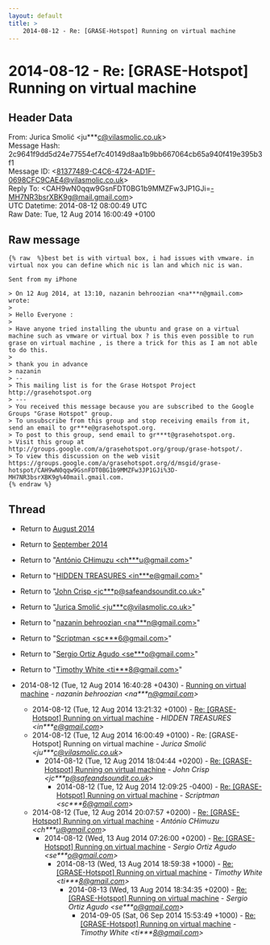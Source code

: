```yaml
---
layout: default
title: >
    2014-08-12 - Re: [GRASE-Hotspot] Running on virtual machine
---
```


# 2014-08-12 - Re: [GRASE-Hotspot] Running on virtual machine

## Header Data

From: Jurica Smolić \<ju***c@vilasmolic.co.uk\><br>
Message Hash: 2c9641f9dd5d24e77554ef7c40149d8aa1b9bb667064cb65a940f419e395b3f1<br>
Message ID: \<81377489-C4C6-4724-AD1F-0698CFC9CAE4@vilasmolic.co.uk\><br>
Reply To: \<CAH9wN0qqw9GsnFDT0BG1b9MMZFw3JP1GJi=-MH7NR3bsrXBK9g@mail.gmail.com\><br>
UTC Datetime: 2014-08-12 08:00:49 UTC<br>
Raw Date: Tue, 12 Aug 2014 16:00:49 +0100<br>

## Raw message

```
{% raw  %}best bet is with virtual box, i had issues with vmware. in virtual nox you can define which nic is lan and which nic is wan.

Sent from my iPhone

> On 12 Aug 2014, at 13:10, nazanin behroozian <na***n@gmail.com> wrote:
> 
> Hello Everyone :
> 
> Have anyone tried installing the ubuntu and grase on a virtual machine such as vmware or virtual box ? is this even possible to run grase on virtual machine , is there a trick for this as I am not able to do this.
> 
> thank you in advance
> nazanin
> -- 
> This mailing list is for the Grase Hotspot Project http://grasehotspot.org
> --- 
> You received this message because you are subscribed to the Google Groups "Grase Hotspot" group.
> To unsubscribe from this group and stop receiving emails from it, send an email to gr***e@grasehotspot.org.
> To post to this group, send email to gr***t@grasehotspot.org.
> Visit this group at http://groups.google.com/a/grasehotspot.org/group/grase-hotspot/.
> To view this discussion on the web visit https://groups.google.com/a/grasehotspot.org/d/msgid/grase-hotspot/CAH9wN0qqw9GsnFDT0BG1b9MMZFw3JP1GJi%3D-MH7NR3bsrXBK9g%40mail.gmail.com.
{% endraw %}
```

## Thread

+ Return to [August 2014](/archive/2014/08)
+ Return to [September 2014](/archive/2014/09)

+ Return to "[António CHimuzu <ch***u<span>@</span>gmail.com>](/authors/ch___u_at_gmail_com)"
+ Return to "[HIDDEN TREASURES <in***e<span>@</span>gmail.com>](/authors/in___e_at_gmail_com)"
+ Return to "[John Crisp <jc***p<span>@</span>safeandsoundit.co.uk>](/authors/jc___p_at_safeandsoundit_co_uk)"
+ Return to "[Jurica Smolić <ju***c<span>@</span>vilasmolic.co.uk>](/authors/ju___c_at_vilasmolic_co_uk)"
+ Return to "[nazanin behroozian <na***n<span>@</span>gmail.com>](/authors/na___n_at_gmail_com)"
+ Return to "[Scriptman <sc***6<span>@</span>gmail.com>](/authors/sc___6_at_gmail_com)"
+ Return to "[Sergio Ortiz Agudo <se***o<span>@</span>gmail.com>](/authors/se___o_at_gmail_com)"
+ Return to "[Timothy White <ti***8<span>@</span>gmail.com>](/authors/ti___8_at_gmail_com)"

+ 2014-08-12 (Tue, 12 Aug 2014 16:40:28 +0430) - [Running on virtual machine](/archive/2014/08/1d8a5d458fcea38c0093b8f45235b66eb836383f44958fdd9cf1cfa5eb7d4f16) - _nazanin behroozian \<na***n@gmail.com\>_
  + 2014-08-12 (Tue, 12 Aug 2014 13:21:32 +0100) - [Re: [GRASE-Hotspot] Running on virtual machine](/archive/2014/08/29a7ec06f13b8db7365415587de3d69d9954b0d3f0e3ac7fc28a1ab5ce8163a3) - _HIDDEN TREASURES \<in***e@gmail.com\>_
  + 2014-08-12 (Tue, 12 Aug 2014 16:00:49 +0100) - Re: [GRASE-Hotspot] Running on virtual machine - _Jurica Smolić \<ju***c@vilasmolic.co.uk\>_
    + 2014-08-12 (Tue, 12 Aug 2014 18:04:44 +0200) - [Re: [GRASE-Hotspot] Running on virtual machine](/archive/2014/08/b57a03c0c4e67d2b64a43f2de3c025f4fcc4151ed3c0ba1d8c1673b1eb9cf4b7) - _John Crisp \<jc***p@safeandsoundit.co.uk\>_
      + 2014-08-12 (Tue, 12 Aug 2014 12:09:25 -0400) - [Re: [GRASE-Hotspot] Running on virtual machine](/archive/2014/08/01929c0af2ed272b052aefa2acb9861f2208a15dcc36b229f9d68e77a3787d28) - _Scriptman \<sc***6@gmail.com\>_
  + 2014-08-12 (Tue, 12 Aug 2014 20:07:57 +0200) - [Re: [GRASE-Hotspot] Running on virtual machine](/archive/2014/08/a4da9deb7affbbddceb2971db71c160217808cc5d58d30d742fa565bb5638d1d) - _António CHimuzu \<ch***u@gmail.com\>_
    + 2014-08-12 (Wed, 13 Aug 2014 07:26:00 +0200) - [Re: [GRASE-Hotspot] Running on virtual machine](/archive/2014/08/3c2b8023b22c8b42c968eb963ec0807d80a765b8ed7a9589909d0063c9a85a2d) - _Sergio Ortiz Agudo \<se***o@gmail.com\>_
      + 2014-08-13 (Wed, 13 Aug 2014 18:59:38 +1000) - [Re: [GRASE-Hotspot] Running on virtual machine](/archive/2014/08/03bbb1a8f7a3238e91d5cac551d580a747b939cb4a444a559ae6ade5468a51e0) - _Timothy White \<ti***8@gmail.com\>_
        + 2014-08-13 (Wed, 13 Aug 2014 18:34:35 +0200) - [Re: [GRASE-Hotspot] Running on virtual machine](/archive/2014/08/5d897c8c7dbd1e6c8e667bfedc261424111d8dae54a5754ce868d749073895bd) - _Sergio Ortiz Agudo \<se***o@gmail.com\>_
          + 2014-09-05 (Sat, 06 Sep 2014 15:53:49 +1000) - [Re: [GRASE-Hotspot] Running on virtual machine](/archive/2014/09/860b5cb2820fd3ec347b4ab45e44e82cfdc8c96a90ddc18da7016a25283ed8b7) - _Timothy White \<ti***8@gmail.com\>_

